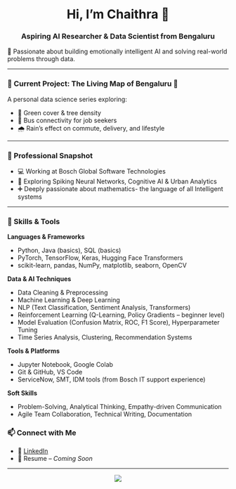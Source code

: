 <h1 align="center">Hi, I’m Chaithra 👋</h1>
<h3 align="center">Aspiring AI Researcher & Data Scientist from Bengaluru</h3>

🌱 Passionate about building emotionally intelligent AI and solving real-world problems through data.

---

### 🔭 Current Project: The Living Map of Bengaluru 🌆  
A personal data science series exploring:
- 🌳 Green cover & tree density  
- 🚌 Bus connectivity for job seekers  
- 🌧️ Rain’s effect on commute, delivery, and lifestyle

---

### 💼 Professional Snapshot  
- 💻 Working at Bosch Global Software Technologies  
- 🧠 Exploring Spiking Neural Networks, Cognitive AI & Urban Analytics  
- ➕ Deeply passionate about mathematics- the language of all Intelligent systems
---

### 🧰 Skills & Tools

**Languages & Frameworks**  
- Python, Java (basics), SQL (basics)  
- PyTorch, TensorFlow, Keras, Hugging Face Transformers  
- scikit-learn, pandas, NumPy, matplotlib, seaborn, OpenCV  

**Data & AI Techniques**  
- Data Cleaning & Preprocessing  
- Machine Learning & Deep Learning  
- NLP (Text Classification, Sentiment Analysis, Transformers)  
- Reinforcement Learning (Q-Learning, Policy Gradients – beginner level)  
- Model Evaluation (Confusion Matrix, ROC, F1 Score), Hyperparameter Tuning  
- Time Series Analysis, Clustering, Recommendation Systems    

**Tools & Platforms**  
- Jupyter Notebook, Google Colab  
- Git & GitHub, VS Code  
- ServiceNow, SMT, IDM tools (from Bosch IT support experience)  

**Soft Skills**  
- Problem-Solving, Analytical Thinking, Empathy-driven Communication  
- Agile Team Collaboration, Technical Writing, Documentation  


### 📫 Connect with Me  
- 🔗 [LinkedIn](https://eur03.safelinks.protection.outlook.com/?url=https%3A%2F%2Fwww.linkedin.com%2Fin%2Fchaithra-jelkara&data=05%7C02%7Cj.chaithra%40in.bosch.com%7C8b2fa4ee2fea49ffac5d08ddbc9b05ea%7C0ae51e1907c84e4bbb6d648ee58410f4%7C0%7C0%7C638874096187107966%7CUnknown%7CTWFpbGZsb3d8eyJFbXB0eU1hcGkiOnRydWUsIlYiOiIwLjAuMDAwMCIsIlAiOiJXaW4zMiIsIkFOIjoiTWFpbCIsIldUIjoyfQ%3D%3D%7C0%7C%7C%7C&sdata=4aQRnW0WEjZh3vhOhPioV4GsXzNnomYsrNBQDiQzbSE%3D&reserved=0)  
- 📄 Resume – *Coming Soon*  

---

<p align="center">
  <img src="https://eur03.safelinks.protection.outlook.com/?url=https%3A%2F%2Fimg.shields.io%2Fbadge%2FLocation-Bengaluru-blueviolet%3Fstyle%3Dflat-square%26logo%3Dgooglemaps%2522%2F&data=05%7C02%7Cj.chaithra%40in.bosch.com%7C8b2fa4ee2fea49ffac5d08ddbc9b05ea%7C0ae51e1907c84e4bbb6d648ee58410f4%7C0%7C0%7C638874096187133803%7CUnknown%7CTWFpbGZsb3d8eyJFbXB0eU1hcGkiOnRydWUsIlYiOiIwLjAuMDAwMCIsIlAiOiJXaW4zMiIsIkFOIjoiTWFpbCIsIldUIjoyfQ%3D%3D%7C0%7C%7C%7C&sdata=gMP0oCG%2BYjlL%2F1B5Y6upoAjIrOnI%2BH2ndotGL1JoiG0%3D&reserved=0>
  <img src="https://eur03.safelinks.protection.outlook.com/?url=https%3A%2F%2Fimg.shields.io%2Fbadge%2FRole-AI%2520Research%2520Enthusiast-orange%3Fstyle%3Dflat-square%26logo%3Dpython%2522%2F&data=05%7C02%7Cj.chaithra%40in.bosch.com%7C8b2fa4ee2fea49ffac5d08ddbc9b05ea%7C0ae51e1907c84e4bbb6d648ee58410f4%7C0%7C0%7C638874096187150008%7CUnknown%7CTWFpbGZsb3d8eyJFbXB0eU1hcGkiOnRydWUsIlYiOiIwLjAuMDAwMCIsIlAiOiJXaW4zMiIsIkFOIjoiTWFpbCIsIldUIjoyfQ%3D%3D%7C0%7C%7C%7C&sdata=u5osXYaJYIKvV8IYFtHODfBqKD2vBweYq%2F%2BOu7zrMXY%3D&reserved=0>
</p>
